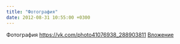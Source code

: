 ```yaml
---
title: "Фотография"
date: 2012-08-31 10:55:00 +0300
---
```


Фотография
<a class="vk-attach" href="https://vk.com/photo41076938_288903811">https://vk.com/photo41076938_288903811</a>
<a class="vk-attach" href="https://vk.com/photo41076938_288903811">Вложение</a>
